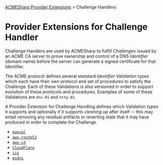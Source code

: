 ﻿[ACMESharp Provider Extensions](../) > Challenge Handlers

# Provider Extensions for Challenge Handler

Challenge Handlers are used by ACMESharp to fulfill *Challenges* issued by
an ACME CA server to prove ownership and control of a DNS *Identifier*
(domain name) before the server can generate a signed certificate for that
Identifier.

The ACME protocol defines several standard *Identifier Validation* types
which each have their own protocol and set of procedures to satisfy the
Challenge.  Each of these Validations is also versioned in order to support
evolution of these protocols and procedures.  Examples of some of these
Validations are `dns-01` and `http-01`.

A Provider Extension for Challenge Handling defines which Validation types
it supports and optionally if it supports *cleaning up* after itself --
this may entail removing any residual artifacts or reverting state that
it may have produced in order to complete the Challenge.

* [`manual`](manual.md)
* [`aws-route53`](aws-route53.md)
* [`aws-s3`](aws-s3.md)
* [`CloudFlare`](CloudFlare.md)
* [`iis`](iis.md)
* [`msdns`](msdns.md)
